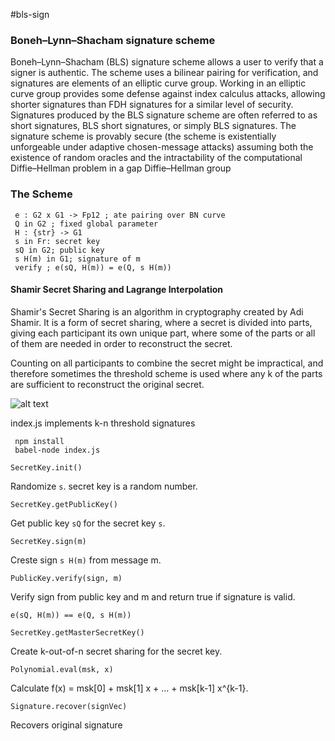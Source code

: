 #bls-sign

### Boneh–Lynn–Shacham signature scheme

Boneh–Lynn–Shacham (BLS) signature scheme allows a user to verify that a signer is authentic. The scheme uses a bilinear pairing for verification, and signatures are elements of an elliptic curve group. Working in an elliptic curve group provides some defense against index calculus attacks, allowing shorter signatures than FDH signatures for a similar level of security. Signatures produced by the BLS signature scheme are often referred to as short signatures, BLS short signatures, or simply BLS signatures. The signature scheme is provably secure (the scheme is existentially unforgeable under adaptive chosen-message attacks) assuming both the existence of random oracles and the intractability of the computational Diffie–Hellman problem in a gap Diffie–Hellman group

### The Scheme

```
 e : G2 x G1 -> Fp12 ; ate pairing over BN curve
 Q in G2 ; fixed global parameter
 H : {str} -> G1
 s in Fr: secret key
 sQ in G2; public key
 s H(m) in G1; signature of m
 verify ; e(sQ, H(m)) = e(Q, s H(m))
```
#### Shamir Secret Sharing and Lagrange Interpolation  

Shamir's Secret Sharing is an algorithm in cryptography created by Adi Shamir. It is a form of secret sharing, where a secret is divided into parts, giving each participant its own unique part, where some of the parts or all of them are needed in order to reconstruct the secret.

Counting on all participants to combine the secret might be impractical, and therefore sometimes the threshold scheme is used where any k of the parts are sufficient to reconstruct the original secret.

![alt text](https://i.gyazo.com/b07cf212338f79f9e8863166fd19e7b9.png)



index.js implements k-n threshold signatures 

```
 npm install
 babel-node index.js
```
```
SecretKey.init()
```
Randomize `s`. secret key is a random number.

```
SecretKey.getPublicKey()
```
Get public key `sQ` for the secret key `s`.


```
SecretKey.sign(m)
```
Creste sign `s H(m)` from message m.

```
PublicKey.verify(sign, m)
```
Verify sign from public key and m and return true if signature is valid.

```
e(sQ, H(m)) == e(Q, s H(m))
```

```
SecretKey.getMasterSecretKey()
```

Create k-out-of-n secret sharing for the secret key.


```
Polynomial.eval(msk, x) 
```

Calculate f(x) = msk[0] + msk[1] x + ... + msk[k-1] x^{k-1}.

```
Signature.recover(signVec)
```

Recovers original signature

